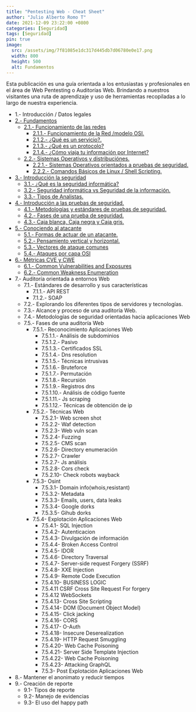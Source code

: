 ```yaml
---
title: "Pentesting Web - Cheat Sheet"
author: "Julio Alberto Romo T"
date: 2021-12-09 23:22:00 +0800
categories: [Seguridad]
tags: [Seguridad]
pin: true
image:
  src: /assets/img/7f81085e1dc317d445db7d06780e0e17.png
  width: 800
  height: 500
  alt: Fundamentos
---
```


Esta publicación es una guía orientada a los entusiastas y profesionales en el área de Web Pentesting o Auditorías Web.  Brindando a nuestros visitantes una ruta de aprendizaje y uso de herramientas recopiladas a lo largo de nuestra experiencia.

* 1.- Introducción / Datos legales
* [2.- Fundamentos](/posts/WPT-Fundamentos/)
  * [2.1.- Funcionamiento de las redes](/posts/WPT-Fundamentos/#21--funcionamiento-de-las-redes)
    * [2.1.1.- Funcionamiento de la Red /modelo OSI.](/posts/WPT-Fundamentos/#211--funcionamiento-de-la-redmodelo-osi)
    * [2.1.2.- ¿Qué es un servicio?.](/posts/WPT-Fundamentos/#212--qué-es-un-servicio)
    * [2.1.3.- ¿Qué es un protocolo?](/posts/WPT-Fundamentos/#213--qué-es-un-protocolo)
    * [2.1.4.- ¿Cómo viaja tu información por Internet?](/posts/WPT-Fundamentos/#214--cómo-viaja-tu-información-por-internet)
  * [2.2.- Sistemas Operativos y distribuciónes.](/posts/WPT-Fundamentos/#22--sistemas-operativos-y-distribuciones)
    * [2.2.1.- Sistemas Operativos orientados a pruebas de seguridad.](/posts/WPT-Fundamentos/#221--sistemas-operativos-orientados-a-pruebas-de-seguridad)
    * [2.2.2.- Comandos Básicos de Linux / Shell Scripting.](/posts/WPT-Fundamentos/#222--comandos-básicos-de-linux--shell-scripting)
* [3.- Introducción la seguridad](/posts/WPT-Introduccion-la-seguridad/)
  * [3.1.- ¿Qué es la seguridad informática?](/posts/WPT-Introduccion-la-seguridad/#31--qué-es-la-segurirdad-informatica)
  * [3.2.- Seguridad informática vs Seguridad de la información.](/posts/WPT-Introduccion-la-seguridad/#32--seguridad-informática-vs-seguridad-de-la-información)
  * [3.3.- Tipos de Analistas.](/posts/WPT-Introduccion-la-seguridad/#33--tipos-de-analistas)
* [4.- Introducción a las pruebas de seguridad.](/posts/WPT-Introduccion-a-las-pruebas-de-seguridad/)
  * [4.1.- Metodologías y estándares de pruebas de seguridad.](/posts/WPT-Introduccion-a-las-pruebas-de-seguridad/#41--metodologías-y-estándares-de-pruebas-de-seguridad)
  * [4.2.- Fases de una prueba de seguridad.](/posts/WPT-Introduccion-a-las-pruebas-de-seguridad/#42--fases-de-una-prueba-de-seguridad)
  * [4.3.- Caja blanca, Caja negra y Caja gris.](/posts/WPT-Introduccion-a-las-pruebas-de-seguridad/#43--caja-blanca-caja-negra-y-caja-gris)
* [5.- Conociendo al atacante](/posts/WPT-Conociendo-al-atacante/)
  * [5.1.- Formas de actuar de un atacante.](/posts/WPT-Conociendo-al-atacante/#51--formas-de-actuar-de-un-atacante)
  * [5.2.- Pensamiento vertical y horizontal.](/posts/WPT-Conociendo-al-atacante/#52--pensamiento-vertical-y-horizontal)
  * [5.3.- Vectores de ataque comunes](/posts/WPT-Conociendo-al-atacante/#53--vectores-de-ataque-comunes)
  * [5.4.- Ataques por capa OSI](/posts/WPT-Conociendo-al-atacante/#54--ataques-por-capa-osi)
* [6.- Métricas CVE y CWE](/posts/WPT-Metricas-cve-y-cwe/)
  * [6.1.- Common Vulnerabilities and Exposures](/posts/WPT-Metricas-cve-y-cwe/#61-common-vulnerabilities-and-exposures)
  * [6.2.- Common Weakness Enumeration](/posts/WPT-Metricas-cve-y-cwe/#62--common-weakness-enumeration)
* 7.- Auditoría orientada a entornos Web
  * 7.1.- Estándares de desarrollo y sus características
    * 7.1.1.- API REST
    * 7.1.2.- SOAP
  * 7.2.- Explorando los diferentes tipos de servidores y tecnologías.
  * 7.3.- Alcance y proceso de una auditoría Web.
  * 7.4.- Metodologías de seguridad orientadas hacia aplicaciones Web
  * 7.5.- Fases de una auditoría Web
    * 7.5.1.- Reconocimiento Aplicaciones Web
      * 7.5.1.1.- Análisis de subdominios
      * 7.5.1.2.- Pasivo
      * 7.5.1.3.- Certificados SSL
      * 7.5.1.4.- Dns resolution
      * 7.5.1.5.- Técnicas intrusivas
      * 7.5.1.6.- Bruteforce
      * 7.5.1.7.- Permutación
      * 7.5.1.8.- Recursión
      * 7.5.1.9.- Registros dns
      * 7.5.1.10.- Análisis de código fuente
      * 7.5.1.11.- Js scraping
      * 7.5.1.12.- Técnicas de obtención de ip
    * 7.5.2.- Técnicas Web
      * 7.5.2.1- Web screen shot
      * 7.5.2.2- Waf detection
      * 7.5.2.3- Web vuln scan
      * 7.5.2.4- Fuzzing
      * 7.5.2.5- CMS scan
      * 7.5.2.6- Directory enumeración
      * 7.5.2.7- Crawler
      * 7.5.2.7- Js análisis
      * 7.5.2.8- Cors check
      * 7.5.2.10- Check robots wayback
    * 7.5.3- Osint
      * 7.5.3.1- Domain info(whois,resistant)
      * 7.5.3.2- Metadata
      * 7.5.3.3- Emails, users, data leaks
      * 7.5.3.4- Google dorks
      * 7.5.3.5- Gihub dorks
    * 7.5.4- Explotación Aplicaciones Web
      * 7.5.4.1- SQL Injection
      * 7.5.4.2- Autenticacion
      * 7.5.4.3- Divulgación de información
      * 7.5.4.4- Broken Access Control
      * 7.5.4.5- IDOR
      * 7.5.4.6- Directory Traversal
      * 7.5.4.7- Server-side request Forgery (SSRF)
      * 7.5.4.8- XXE Injection
      * 7.5.4.9- Remote Code Execution
      * 7.5.4.10- BUSINESS LOGIC
      * 7.5.4.11 CSRF Cross Site Request For forgery
      * 7.5.4.12 WebSockets
      * 7.5.4.13- Cross Site Scripting
      * 7.5.4.14- DOM (Document Object Model)
      * 7.5.4.15- Click jacking
      * 7.5.4.16- CORS
      * 7.5.4.17- O-Auth
      * 7.5.4.18- Insecure Deserealization
      * 7.5.4.19- HTTP Request Smuggling
      * 7.5.4.20- Web Cache Poisoning
      * 7.5.4.21- Server Side Template Injection
      * 7.5.4.22- Web Cache Poisoning
      * 7.5.4.23- Attacking GraphQL
      * 7.5.3- Post Explotación Aplicaciones Web
* 8.- Mantener el anonimato y reducir tiempos
* 9.- Creación de reporte
  * 9.1- Tipos de reporte
  * 9.2- Manejo de evidencias
  * 9.3- El uso del happy path
